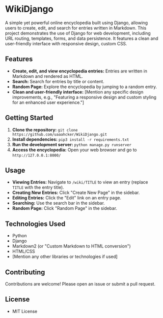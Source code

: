 # WikiDjango 
 A simple yet powerful online encyclopedia built using Django, allowing users to create, edit, and search for entries written in Markdown. This project demonstrates the use of Django for web development, including URL routing, templates, forms, and data persistence. It features a clean and user-friendly interface with responsive design, custom CSS.

## Features

* **Create, edit, and view encyclopedia entries:** Entries are written in Markdown and rendered as HTML.
* **Search:** Search for entries by title or content.
* **Random Page:** Explore the encyclopedia by jumping to a random entry.
* **Clean and user-friendly interface:**  [Mention any specific design improvements, e.g.,  "Featuring a responsive design and custom styling for an enhanced user experience."]


## Getting Started

1. **Clone the repository:** `git clone https://github.com/uaaahcker/WikiDjango.git`
2. **Install dependencies:** `pip3 install -r requirements.txt`
3. **Run the development server:** `python manage.py runserver`
4. **Access the encyclopedia:** Open your web browser and go to `http://127.0.0.1:8000/`

## Usage

* **Viewing Entries:**  Navigate to `/wiki/TITLE` to view an entry (replace `TITLE` with the entry title).
* **Creating New Entries:** Click "Create New Page" in the sidebar.
* **Editing Entries:**  Click the "Edit" link on an entry page.
* **Searching:** Use the search bar in the sidebar.
* **Random Page:** Click "Random Page" in the sidebar.



## Technologies Used

* Python
* Django
* Markdown2 (or "Custom Markdown to HTML conversion")
* HTML/CSS
* [Mention any other libraries or technologies if used]


## Contributing

Contributions are welcome! Please open an issue or submit a pull request.


## License

 - MIT License 
